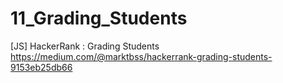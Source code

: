 # 11_Grading_Students
[JS] HackerRank : Grading Students
https://medium.com/@marktbss/hackerrank-grading-students-9153eb25db66
